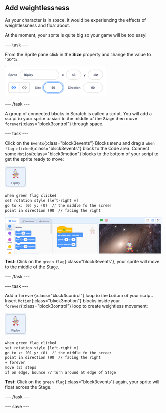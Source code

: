 ## Add weightlessness

As your character is in space, it would be experiencing the effects of weightlessness and float about. 

At the moment, your sprite is quite big so your game will be too easy!

--- task ---

From the Sprite pane click in the **Size** property and change the value to `50'%:

![Sprite pane with size set to 50 percent](images/size-property.png)

--- /task ---

A group of connected blocks in Scratch is called a script. You will add a script to your sprite to start in the middle of the Stage then move `forever`{:class="block3control"} through space. 

--- task ---

Click on the `Events`{:class="block3events"} Blocks menu and drag a `when flag clicked`{:class="block3events"} block to the Code area. Connect some `Motion`{:class="block3motion"} blocks to the bottom of your script to get the sprite ready to move:

![the Ripley sprite icon](images/ripley-sprite-icon.png)

```blocks3
when green flag clicked
set rotation style [left-right v]
go to x: (0) y: (0)  // the middle fo the screen
point in direction (90) // facing the right
```

![The scratch editor showig the script in the Code area](images/first-code.png)

**Test:** Click on the `green flag`{:class="block3events"}, your sprite will move to the middle of the Stage.

--- /task ---

--- task ---

Add a `forever`{:class="block3control"} loop to the bottom of your script. Insert `Motion`{:class="block3motion"} blocks inside your `forever`{:class="block3control"} loop to create weightless movement:

![the Ripley sprite icon](images/ripley-sprite-icon.png)

```blocks3
when green flag clicked
set rotation style [left-right v]
go to x: (0) y: (0)  // the middle fo the screen
point in direction (90) // facing the right
+ forever
move (2) steps
if on edge, bounce // turn around at edge of Stage
```

**Test:** Click on the `green flag`{:class="block3events"} again, your sprite will float across the Stage.

--- /task ---

--- save ---